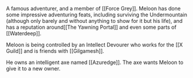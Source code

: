 A famous adventurer, and a member of [[Force Grey]]. Meloon has done some impressive adventuring feats, including surviving the Undermountain (although only barely and without anything to show for it but his life), and has a reputation around[[The Yawning Portal]] and even some parts of [[Waterdeep]].

Meloon is being controlled by an Intellect Devourer who works for the [[X Guild]] and is friends with [[Gilgamesh]].

He owns an intelligent axe named [[Azuredge]]. The axe wants Meloon to give it to a new owner.